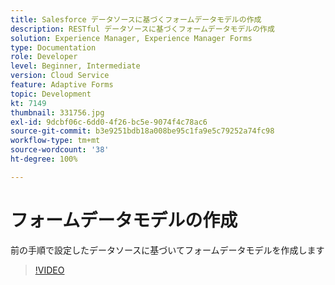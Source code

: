 ```yaml
---
title: Salesforce データソースに基づくフォームデータモデルの作成
description: RESTful データソースに基づくフォームデータモデルの作成
solution: Experience Manager, Experience Manager Forms
type: Documentation
role: Developer
level: Beginner, Intermediate
version: Cloud Service
feature: Adaptive Forms
topic: Development
kt: 7149
thumbnail: 331756.jpg
exl-id: 9dcbf06c-6dd0-4f26-bc5e-9074f4c78ac6
source-git-commit: b3e9251bdb18a008be95c1fa9e5c79252a74fc98
workflow-type: tm+mt
source-wordcount: '38'
ht-degree: 100%

---
```


# フォームデータモデルの作成

前の手順で設定したデータソースに基づいてフォームデータモデルを作成します

>[!VIDEO](https://video.tv.adobe.com/v/331756?quality=12&learn=on)
